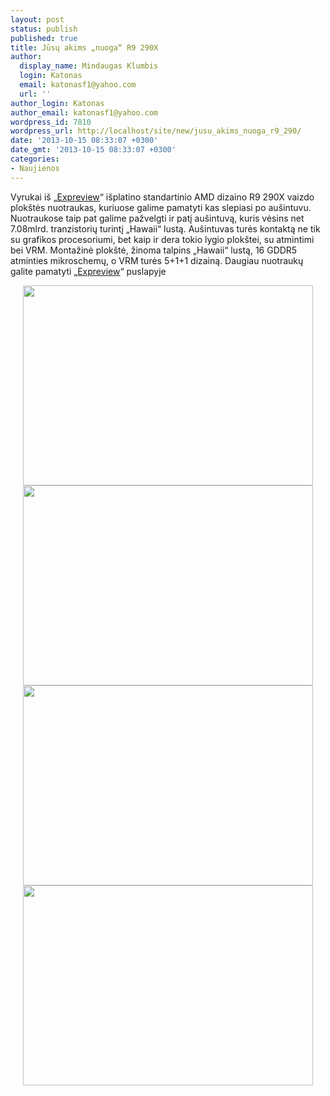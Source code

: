 ```yaml
---
layout: post
status: publish
published: true
title: Jūsų akims „nuoga“ R9 290X
author:
  display_name: Mindaugas Klumbis
  login: Katonas
  email: katonasf1@yahoo.com
  url: ''
author_login: Katonas
author_email: katonasf1@yahoo.com
wordpress_id: 7810
wordpress_url: http://localhost/site/new/jusu_akims_nuoga_r9_290/
date: '2013-10-15 08:33:07 +0300'
date_gmt: '2013-10-15 08:33:07 +0300'
categories:
- Naujienos
---
```

<p>
	Vyrukai i&scaron; &bdquo;<u><a href="http://www.expreview.com/album/28801.html#9">Expreview</a></u>&ldquo; i&scaron;platino standartinio AMD dizaino R9 290X vaizdo plok&scaron;tės nuotraukas, kuriuose galime pamatyti kas slepiasi po au&scaron;intuvu. Nuotraukose taip pat galime pažvelgti ir patį au&scaron;intuvą, kuris vėsins net 7.08mlrd. tranzistorių turintį &bdquo;Hawaii&ldquo; lustą. Au&scaron;intuvas turės kontaktą ne tik su grafikos procesoriumi, bet kaip ir dera tokio lygio plok&scaron;tei, su atmintimi bei VRM. Montažinė plok&scaron;tė, žinoma talpins &bdquo;Hawaii&ldquo; lustą, 16 GDDR5 atminties mikroschemų, o VRM turės 5+1+1 dizainą. Daugiau nuotraukų galite pamatyti &bdquo;<u><a href="http://www.expreview.com/album/28801.html#9">Expreview</a></u>&ldquo; puslapyje</p>
<p style="text-align: center;">
	<a href="http://technews.lt/userfiles/HIS-Radeon-R9-290X-9.jpg" style="color: rgb(34, 34, 34);"><img alt="" src="http://technews.lt/userfiles/HIS-Radeon-R9-290X-9.jpg" style="width: 464px; height: 320px;" /></a><a href="http://technews.lt/userfiles/HIS-Radeon-R9-290X-5.jpg"><img alt="" src="http://technews.lt/userfiles/HIS-Radeon-R9-290X-5.jpg" style="width: 464px; height: 320px;" /></a><a href="http://technews.lt/userfiles/HIS-Radeon-R9-290X-10.jpg"><img alt="" src="http://technews.lt/userfiles/HIS-Radeon-R9-290X-10.jpg" style="width: 464px; height: 320px;" /></a><a href="http://technews.lt/userfiles/HIS-Radeon-R9-290X-6.jpg"><img alt="" src="http://technews.lt/userfiles/HIS-Radeon-R9-290X-6.jpg" style="width: 464px; height: 320px;" /></a></p>
